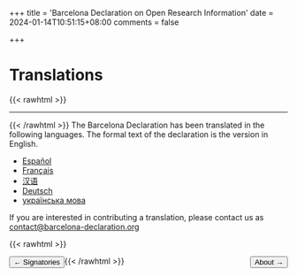 +++
title = 'Barcelona Declaration on Open Research Information'
date = 2024-01-14T10:51:15+08:00
comments = false


+++

# Translations
{{< rawhtml >}}
<hr class="small">
{{< /rawhtml >}}
The Barcelona Declaration has been translated in the following languages. The formal text of the declaration is the version in English.

* [Español](espanõl.pdf)
* [Français](français.pdf)
* [汉语](汉语.pdf)
* [Deutsch](/downloads/deutsch.pdf)
* [українська мова](/downloads/українська_мова.pdf)

If you are interested in contributing a translation, please contact us as [contact@barcelona-declaration.org](mailto:contact@barcelona-declaration.org)

{{< rawhtml >}}

<button style="float:left" onclick="document.location='/signatories'">&larr; Signatories</button> 

<button style="float:right" onclick="document.location='/about'">About &rarr;</button> 

{{< /rawhtml >}}
